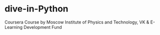 # dive-in-Python
Coursera Course by Moscow Institute of Physics and Technology, VK &amp; E-Learning Development Fund
